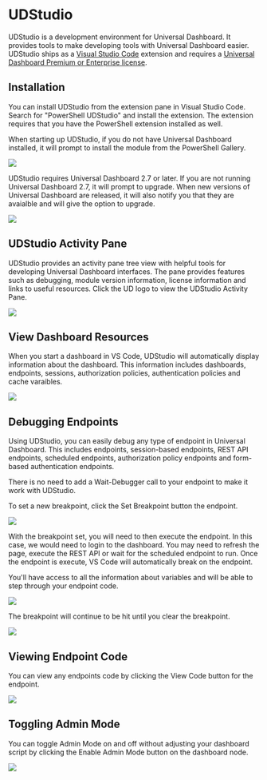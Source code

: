# UDStudio

UDStudio is a development environment for Universal Dashboard. It provides tools to make developing tools with Universal Dashboard easier. UDStudio ships as a [Visual Studio Code](https://code.visualstudio.com/) extension and requires a [Universal Dashboard Premium or Enterprise license](https://ironmansoftware.com/powershell-universal-dashboard/).

## Installation

You can install UDStudio from the extension pane in Visual Studio Code. Search for "PowerShell UDStudio" and install the extension. The extension requires that you have the PowerShell extension installed as well.

When starting up UDStudio, if you do not have Universal Dashboard installed, it will prompt to install the module from the PowerShell Gallery.

![](.gitbook/assets/udstudio-install-ud.png)

UDStudio requires Universal Dashboard 2.7 or later. If you are not running Universal Dashboard 2.7, it will prompt to upgrade. When new versions of Universal Dashboard are released, it will also notify you that they are avaialble and will give the option to upgrade.

![](.gitbook/assets/udstudio-upgrade-ud.png)

## UDStudio Activity Pane

UDStudio provides an activity pane tree view with helpful tools for developing Universal Dashboard interfaces. The pane provides features such as debugging, module version information, license information and links to useful resources. Click the UD logo to view the UDStudio Activity Pane.

![](.gitbook/assets/udstudio-activity-pane.png)

## View Dashboard Resources

When you start a dashboard in VS Code, UDStudio will automatically display information about the dashboard. This information includes dashboards, endpoints, sessions, authorization policies, authentication policies and cache varaibles.

![](.gitbook/assets/udstudio-resources.png)

## Debugging Endpoints

Using UDStudio, you can easily debug any type of endpoint in Universal Dashboard. This includes endpoints, session-based endpoints, REST API endpoints, scheduled endpoints, authorization policy endpoints and form-based authentication endpoints.

There is no need to add a Wait-Debugger call to your endpoint to make it work with UDStudio.

To set a new breakpoint, click the Set Breakpoint button the endpoint.

![](.gitbook/assets/udstudio-set-breakpoint.png)

With the breakpoint set, you will need to then execute the endpoint. In this case, we would need to login to the dashboard. You may need to refresh the page, execute the REST API or wait for the scheduled endpoint to run. Once the endpoint is execute, VS Code will automatically break on the endpoint.

You'll have access to all the information about variables and will be able to step through your endpoint code.

![](.gitbook/assets/udstudio-breakpoint.png)

The breakpoint will continue to be hit until you clear the breakpoint.

![](.gitbook/assets/udstudio-clear-breakpoint.png)

## Viewing Endpoint Code

You can view any endpoints code by clicking the View Code button for the endpoint.

![](.gitbook/assets/udstduio-view-endpoint-code.png)

## Toggling Admin Mode

You can toggle Admin Mode on and off without adjusting your dashboard script by clicking the Enable Admin Mode button on the dashboard node.

![](.gitbook/assets/udstudio-enable-admin-mode.png)

